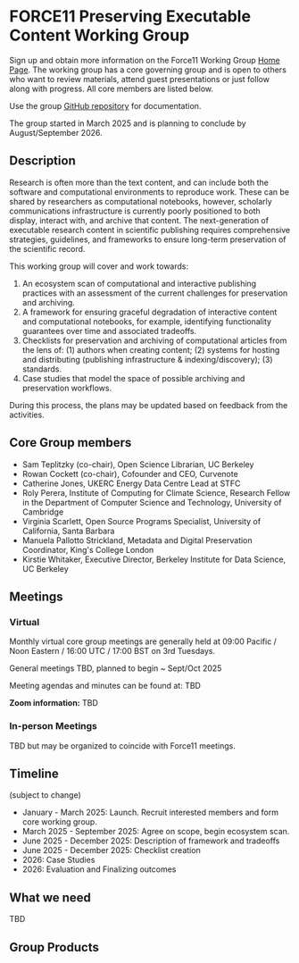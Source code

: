 # FORCE11 Preserving Executable Content Working Group

Sign up and obtain more information on the Force11 Working Group [Home Page](https://force11.org/group/preserving-executable-research-content-challenges-frameworks-and-best-practices/). The working group has a core governing group and is open to others who want to review materials, attend guest presentations or just follow along with progress. All core members are listed below.

Use the group [GitHub repository](https://github.com/force11/percwg) for documentation.

The group started in March 2025 and is planning to conclude by August/September 2026.

## Description
Research is often more than the text content, and can include both the software and computational environments to reproduce work. These can be shared by researchers as computational notebooks, however, scholarly communications infrastructure is currently poorly positioned to both display, interact with, and archive that content. The next-generation of executable research content in scientific publishing requires comprehensive strategies, guidelines, and frameworks to ensure long-term preservation of the scientific record.

This working group will cover and work towards:

1. An ecosystem scan of computational and interactive publishing practices with an assessment of the current challenges for preservation and archiving.
2. A framework for ensuring graceful degradation of interactive content and computational notebooks, for example, identifying functionality guarantees over time and associated tradeoffs.
3. Checklists for preservation and archiving of computational articles from the lens of: (1) authors when creating content; (2) systems for hosting and distributing (publishing infrastructure & indexing/discovery); (3) standards.
4. Case studies that model the space of possible archiving and preservation workflows.

During this process, the plans may be updated based on feedback from the activities.

## Core Group members
- Sam Teplitzky (co-chair), Open Science Librarian, UC Berkeley
- Rowan Cockett (co-chair), Cofounder and CEO, Curvenote
- Catherine Jones, UKERC Energy Data Centre Lead at STFC
- Roly Perera, Institute of Computing for Climate Science, Research Fellow in the Department of Computer Science and Technology, University of Cambridge
- Virginia Scarlett, Open Source Programs Specialist, University of California, Santa Barbara
- Manuela Pallotto Strickland, Metadata and Digital Preservation Coordinator, King's College London
- Kirstie Whitaker, Executive Director, Berkeley Institute for Data Science, UC Berkeley
 
## Meetings
### Virtual
Monthly virtual core group meetings are generally held at 09:00 Pacific / Noon Eastern / 16:00 UTC / 17:00 BST on 3rd Tuesdays. 

General meetings TBD, planned to begin ~ Sept/Oct 2025

Meeting agendas and minutes can be found at: TBD

**Zoom information:** TBD

### In-person Meetings
TBD but may be organized to coincide with Force11 meetings.

## Timeline
(subject to change)

- January - March 2025: Launch. Recruit interested members and form core working group.
- March 2025 - September 2025: Agree on scope, begin ecosystem scan.
- June 2025 - December 2025: Description of framework and tradeoffs
- June 2025 - December 2025: Checklist creation
- 2026: Case Studies
- 2026: Evaluation and Finalizing outcomes

## What we need
TBD

## Group Products


